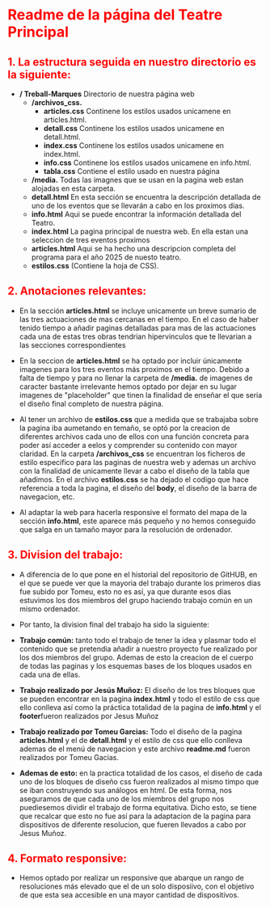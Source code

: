 # <span style="color:red;">Readme de la página del Teatre Principal </span>
## <span style="color:red;">1. La estructura seguida en nuestro directorio es la siguiente:</span>

- **/ Treball-Marques** Directorio de nuestra página web
    - **/archivos_css.**  
        - **articles.css** Continene los estilos usados unicamene en articles.html.  
        - **detall.css** Continene los estilos usados unicamene en detall.html.
        - **index.css**  Continene los estilos usados unicamene en index.html.
        - **info.css**  Continene los estilos usados unicamene en info.html.
        - **tabla.css** Contiene el estilo usado en nuestra página
    - **/media.** Todas las imagnes que se usan en la pagina web estan alojadas en esta carpeta.
    - **detall.html** En esta sección se encuentra la descripción detallada de uno de los eventos que se llevarán a cabo en los proximos dias.
    - **info.html** Aqui se puede encontrar la información detallada del Teatro.
    - **index.html** La pagina principal de nuestra web. En ella estan una seleccion de tres eventos proximos
    - **articles.html** Aqui se ha hecho una descripcion completa del programa para el año 2025 de nuesto teatro.
    - **estilos.css** (Contiene la hoja de CSS).


## <span style="color:red;">2. Anotaciones relevantes:</span>

- En la sección **articles.html** se incluye unicamente un breve sumario de las tres actuaciones de mas cercanas en el tiempo. En el caso de haber tenido tiempo a añadir paginas detalladas para mas de las actuaciones cada una de estas tres obras tendrian hipervinculos que te llevarian a las secciones correspondientes

- En la seccion de **articles.html** se ha optado por incluir únicamente imagenes para los tres eventos más proximos en el tiempo. Debido a falta de tiempo y para no llenar la carpeta de **/media.** de imagenes de caracter bastante irrelevante hemos optado por dejar en su lugar imagenes de "placeholder" que tinen la finalidad de enseñar el que seria el diseño final completo de nuestra página.

- Al tener un archivo de **estilos.css** que a medida que se trabajaba sobre la pagina iba aumetando en temaño, se optó por la creacion de diferentes archivos cada uno de ellos con una función concreta para poder así acceder a eelos y comprender su contenido con mayor claridad. En la carpeta **/archivos_css** se encuentran los ficheros de estilo especifico para las paginas de nuestra web y ademas un archivo con la finalidad de unicamente llevar a cabo el diseño de la tabla que añadimos. En el archivo **estilos.css** se ha dejado el codigo que hace referencia a toda la pagina, el diseño del **body**, el diseño de la barra de navegacion, etc.
  
- Al adaptar la web para hacerla responsive el formato del mapa de la sección **info.html**, este aparece más pequeño y no hemos conseguido que salga en un tamaño mayor para la resolución de ordenador.

## <span style="color:red;">3. Division del trabajo:</span>

- A diferencia de lo que pone en el historial del repositorio de GitHUB, en el que se puede ver que la mayoria del trabajo durante los primeros dias fue subido por Tomeu, esto no es así, ya que durante esos dias estuvimos los dos miembros del grupo haciendo trabajo común en un mismo ordenador.

- Por tanto, la division final del trabajo ha sido la siguiente:

- **Trabajo común:** tanto todo el trabajo de tener la idea y plasmar todo el contenido que se pretendia añadir a nuestro proyecto fue realizado por los dos miembros del grupo. Ademas de esto la creacion de el cuerpo de todas las paginas y los esquemas bases de los bloques usados en cada una de ellas.

- **Trabajo realizado por Jesús Muñoz:** El diseño de los tres bloques que se pueden encontrar en la pagina **index.html** y todo el estilo de css que ello conlleva así como la práctica totalidad de la pagina de **info.html** y el **footer**fueron realizados por Jesus Muñoz

- **Trabajo realizado por Tomeu Garcias:** Todo el diseño de la pagina **articles.html** y el de **detall.html** y el estilo de css que ello conlleva ademas de el menú de navegacion y este archivo **readme.md** fueron realizados por Tomeu Gacias.

- **Ademas de esto:** en la practica totalidad de los casos, el diseño de cada uno de los bloques de diseño css fueron realizados al mismo timpo que se iban construyendo sus análogos en html. De esta forma, nos aseguramos de que cada uno de los miembros del grupo nos puediesemos dividir el trabajo de forma equitativa. Dicho esto, se tiene que recalcar que esto no fue así para la adaptacion de la pagina para dispositivos de diferente resolucion, que fueren llevados a cabo por Jesus Muñoz.

## <span style="color:red;">4. Formato responsive:</span>

- Hemos optado por realizar un responsive que abarque un rango de resoluciones más elevado que el de un solo disposiivo, con el objetivo de que esta sea accesible en una mayor cantidad de dispositivos.